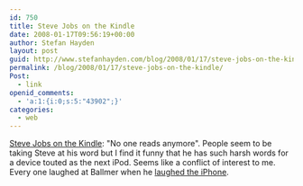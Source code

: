 ```yaml
---
id: 750
title: Steve Jobs on the Kindle
date: 2008-01-17T09:56:19+00:00
author: Stefan Hayden
layout: post
guid: http://www.stefanhayden.com/blog/2008/01/17/steve-jobs-on-the-kindle/
permalink: /blog/2008/01/17/steve-jobs-on-the-kindle/
Post:
  - link
openid_comments:
  - 'a:1:{i:0;s:5:"43902";}'
categories:
  - web
---
```

<a href="http://bits.blogs.nytimes.com/2008/01/15/the-passion-of-steve-jobs/index.html">Steve Jobs on the Kindle</a>: "No one reads anymore". People seem to be taking Steve at his word but I find it funny that he has such harsh words for a device touted as the next iPod. Seems like a conflict of interest to me. Every one laughed at Ballmer when he <a href="https://www.youtube.com/watch?v=C5oGaZIKYvo">laughed the iPhone</a>.